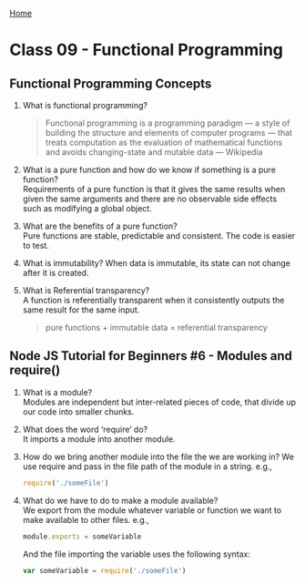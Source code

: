 [Home](/README.md)

# Class 09 - Functional Programming

## Functional Programming Concepts

1. What is functional programming?  
    >Functional programming is a programming paradigm — a style of building the structure and elements of computer programs — that treats computation as the evaluation of mathematical functions and avoids changing-state and mutable data — Wikipedia

1. What is a pure function and how do we know if something is a pure function?  
    Requirements of a pure function is that it gives the same results when given the same arguments and there are no observable side effects such as modifying a global object. 
1. What are the benefits of a pure function?  
    Pure functions are stable, predictable and consistent. The code is easier to test. 
1. What is immutability?
    When data is immutable, its state can not change after it is created. 
1. What is Referential transparency?  
    A function is referentially transparent when it consistently outputs the same result for the same input.
    >pure functions + immutable data = referential transparency

## Node JS Tutorial for Beginners #6 - Modules and require()

1. What is a module?  
    Modules are independent but inter-related pieces of code, that divide up our code into smaller chunks.
1. What does the word ‘require’ do?  
    It imports a module into another module.
1. How do we bring another module into the file the we are working in?
    We use require and pass in the file path of the module in a string. e.g.,

    ```js
    require('./someFile')
    ```

1. What do we have to do to make a module available?  
    We export from the module whatever variable or function we want to make available to other files. e.g.,

    ```js
    module.exports = someVariable
    ```  

    And the file importing the variable uses the following syntax:

    ```js
    var someVariable = require('./someFile')
    ```
